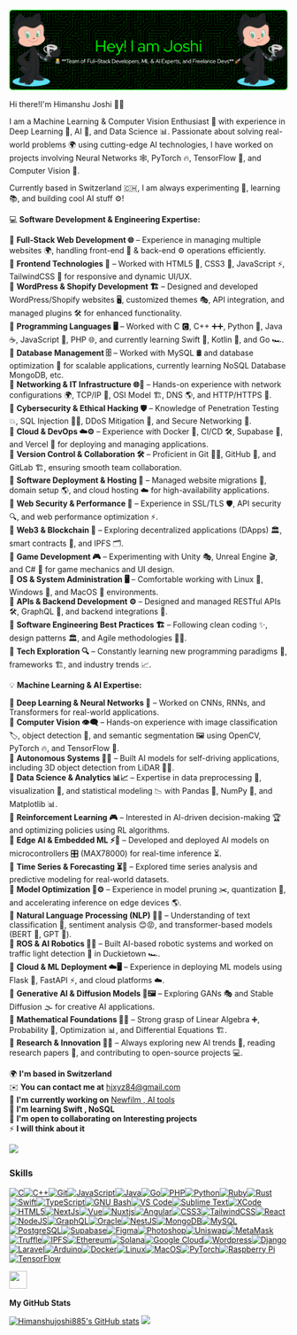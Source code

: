 ![](https://github.com/Himanshujoshi885/Himanshujoshi885/raw/main/github-header-image-2.gif)

Hi there!I'm Himanshu Joshi 🤖🚀

I am a Machine Learning & Computer Vision Enthusiast 🎯 with experience in Deep Learning 🧠, AI 🤖, and Data Science 📊. Passionate about solving real-world problems 🌍 using cutting-edge AI technologies, I have worked on projects involving Neural Networks 🕸️, PyTorch 🔥, TensorFlow 🔬, and Computer Vision 👀.

Currently based in Switzerland 🇨🇭, I am always experimenting 🔬, learning 📚, and building cool AI stuff ⚙️!

💻 **Software Development & Engineering Expertise:**

🔹 **Full-Stack Web Development 🌐** – Experience in managing multiple websites 🌍, handling front-end 🎨 & back-end ⚙️ operations efficiently.  
🔹 **Frontend Technologies 🎨** – Worked with HTML5 📜, CSS3 🎨, JavaScript ⚡, TailwindCSS 🌊 for responsive and dynamic UI/UX.  
🔹 **WordPress & Shopify Development 🏗️** – Designed and developed WordPress/Shopify websites 🖥️, customized themes 🎭, API integration, and managed plugins 🛠️ for enhanced functionality.  
🔹 **Programming Languages 🖥️** – Worked with C 🅲, C++ ➕➕, Python 🐍, Java ☕, JavaScript 📝, PHP 🌐, and currently learning Swift 🍏, Kotlin 📱, and Go 🏎️.  
🔹 **Database Management 🗄️** – Worked with MySQL 🛢️ and database optimization 🚀 for scalable applications, currently learning NoSQL Database MongoDB, etc.  
🔹 **Networking & IT Infrastructure 🌐🔧** – Hands-on experience with network configurations 🌍, TCP/IP 📡, OSI Model 🏗️, DNS 🌎, and HTTP/HTTPS 🔐.  
🔹 **Cybersecurity & Ethical Hacking 🛡️** – Knowledge of Penetration Testing 💥, SQL Injection 🏴‍☠️, DDoS Mitigation 🛑, and Secure Networking 🔐.  
🔹 **Cloud & DevOps ☁️⚙️** – Experience with Docker 🐳, CI/CD 🛠️, Supabase 🔄, and Vercel 🚀 for deploying and managing applications.  
🔹 **Version Control & Collaboration 🛠️** – Proficient in Git 🧑‍💻, GitHub 🌟, and GitLab 🏗️, ensuring smooth team collaboration.  
🔹 **Software Deployment & Hosting 🚀** – Managed website migrations 🔄, domain setup 🌎, and cloud hosting ☁️ for high-availability applications.  
🔹 **Web Security & Performance 🔐** – Experience in SSL/TLS 🛡️, API security 🔍, and web performance optimization ⚡.  
🔹 **Web3 & Blockchain 🔗** – Exploring decentralized applications (DApps) 🏛️, smart contracts 📜, and IPFS 🗂️.  
🔹 **Game Development 🎮** – Experimenting with Unity 🎭, Unreal Engine 🎬, and C# 🎵 for game mechanics and UI design.  
🔹 **OS & System Administration 🖥️** – Comfortable working with Linux 🐧, Windows 🏴, and MacOS 🍏 environments.  
🔹 **APIs & Backend Development ⚙️** – Designed and managed RESTful APIs 🛠️, GraphQL 🔌, and backend integrations 🔄.  
🔹 **Software Engineering Best Practices 🏗️** – Following clean coding ✨, design patterns 🏛️, and Agile methodologies 🏃‍♂️.  
🔹 **Tech Exploration 🔍** – Constantly learning new programming paradigms 🚀, frameworks 🏗️, and industry trends 📈.

💡 **Machine Learning & AI Expertise:**

🔹 **Deep Learning & Neural Networks 🧠** – Worked on CNNs, RNNs, and Transformers for real-world applications.  
🔹 **Computer Vision 👁️‍🗨️** – Hands-on experience with image classification 🏷️, object detection 🎯, and semantic segmentation 🖼️ using OpenCV, PyTorch 🔥, and TensorFlow 🧪.  
🔹 **Autonomous Systems 🚗🤖** – Built AI models for self-driving applications, including 3D object detection from LiDAR 🛑📡.  
🔹 **Data Science & Analytics 📊📈** – Expertise in data preprocessing 🧹, visualization 🎨, and statistical modeling 📉 with Pandas 🐼, NumPy 🔢, and Matplotlib 📊.  
🔹 **Reinforcement Learning 🎮** – Interested in AI-driven decision-making 🏆 and optimizing policies using RL algorithms.  
🔹 **Edge AI & Embedded ML ⚡🔌** – Developed and deployed AI models on microcontrollers 🎛️ (MAX78000) for real-time inference ⏳.  
🔹 **Time Series & Forecasting ⏳🔮** – Explored time series analysis and predictive modeling for real-world datasets.  
🔹 **Model Optimization 🚀⚙️** – Experience in model pruning ✂️, quantization 📏, and accelerating inference on edge devices 🌎.  
🔹 **Natural Language Processing (NLP) 💬📖** – Understanding of text classification 📝, sentiment analysis 😊😡, and transformer-based models (BERT 🦾, GPT 🤖).  
🔹 **ROS & AI Robotics 🤖🔧** – Built AI-based robotic systems and worked on traffic light detection 🚦 in Duckietown 🏎️.  
🔹 **Cloud & ML Deployment ☁️🖥️** – Experience in deploying ML models using Flask 🍶, FastAPI ⚡, and cloud platforms ☁️.  
🔹 **Generative AI & Diffusion Models 🎨🖼️** – Exploring GANs 🎭 and Stable Diffusion 🌫️ for creative AI applications.  
🔹 **Mathematical Foundations 🔢📐** – Strong grasp of Linear Algebra ➕, Probability 🎲, Optimization 📊, and Differential Equations 🏗️.  
🔹 **Research & Innovation 🔬📜** – Always exploring new AI trends 🚀, reading research papers 📑, and contributing to open-source projects 💻.


🌍 **I'm based in Switzerland**  
✉️ **You can contact me at** [hjxyz84@gmail.com](mailto:hjxyz84@gmail.com)  
🚀 **I'm currently working on** [Newfilm , AI tools](http://xyzzy.com)  
🧠 **I'm learning Swift , NoSQL**  
🤝 **I'm open to collaborating on Interesting projects**  
⚡ **I will think about it**

<a href="https://www.github.com/Himanshujoshi885" target="_blank" rel="noreferrer"><img src="https://img.shields.io/github/followers/Himanshujoshi885?logo=github&style=for-the-badge&color=0891b2&labelColor=1c1917" /></a>
### Skills  

<p align="left"> <a href="https://docs.microsoft.com/en-us/cpp/?view=msvc-170" target="_blank" rel="noreferrer"><img src="https://raw.githubusercontent.com/danielcranney/readme-generator/main/public/icons/skills/c-colored.svg" width="36" height="36" alt="C" /></a><a href="https://docs.microsoft.com/en-us/cpp/?view=msvc-170" target="_blank" rel="noreferrer"><img src="https://raw.githubusercontent.com/danielcranney/readme-generator/main/public/icons/skills/cplusplus-colored.svg" width="36" height="36" alt="C++" /></a><a href="https://git-scm.com/" target="_blank" rel="noreferrer"><img src="https://raw.githubusercontent.com/danielcranney/readme-generator/main/public/icons/skills/git-colored.svg" width="36" height="36" alt="Git" /></a><a href="https://developer.mozilla.org/en-US/docs/Web/JavaScript" target="_blank" rel="noreferrer"><img src="https://raw.githubusercontent.com/danielcranney/readme-generator/main/public/icons/skills/javascript-colored.svg" width="36" height="36" alt="JavaScript" /></a><a href="https://www.oracle.com/java/" target="_blank" rel="noreferrer"><img src="https://raw.githubusercontent.com/danielcranney/readme-generator/main/public/icons/skills/java-colored.svg" width="36" height="36" alt="Java" /></a><a href="https://go.dev/doc/" target="_blank" rel="noreferrer"><img src="https://raw.githubusercontent.com/danielcranney/readme-generator/main/public/icons/skills/go-colored.svg" width="36" height="36" alt="Go" /></a><a href="https://www.php.net/" target="_blank" rel="noreferrer"><img src="https://raw.githubusercontent.com/danielcranney/readme-generator/main/public/icons/skills/php-colored.svg" width="36" height="36" alt="PHP" /></a><a href="https://www.python.org/" target="_blank" rel="noreferrer"><img src="https://raw.githubusercontent.com/danielcranney/readme-generator/main/public/icons/skills/python-colored.svg" width="36" height="36" alt="Python" /></a><a href="https://www.ruby-lang.org/en/" target="_blank" rel="noreferrer"><img src="https://raw.githubusercontent.com/danielcranney/readme-generator/main/public/icons/skills/ruby-colored.svg" width="36" height="36" alt="Ruby" /></a><a href="https://www.rust-lang.org/" target="_blank" rel="noreferrer"><img src="https://raw.githubusercontent.com/danielcranney/readme-generator/main/public/icons/skills/rust-colored.svg" width="36" height="36" alt="Rust" /></a><a href="https://developer.apple.com/swift/" target="_blank" rel="noreferrer"><img src="https://raw.githubusercontent.com/danielcranney/readme-generator/main/public/icons/skills/swift-colored.svg" width="36" height="36" alt="Swift" /></a><a href="https://www.typescriptlang.org/" target="_blank" rel="noreferrer"><img src="https://raw.githubusercontent.com/danielcranney/readme-generator/main/public/icons/skills/typescript-colored.svg" width="36" height="36" alt="TypeScript" /></a><a href="https://www.gnu.org/software/bash/" target="_blank" rel="noreferrer"><img src="https://raw.githubusercontent.com/danielcranney/readme-generator/main/public/icons/skills/gnubash.svg" width="36" height="36" alt="GNU Bash" /></a><a href="https://code.visualstudio.com/" target="_blank" rel="noreferrer"><img src="https://raw.githubusercontent.com/danielcranney/readme-generator/main/public/icons/skills/visualstudiocode.svg" width="36" height="36" alt="VS Code" /></a><a href="https://www.sublimetext.com/index2" target="_blank" rel="noreferrer"><img src="https://raw.githubusercontent.com/danielcranney/readme-generator/main/public/icons/skills/sublimetext.svg" width="36" height="36" alt="Sublime Text" /></a><a href="https://www.xcode.com" target="_blank" rel="noreferrer"><img src="https://raw.githubusercontent.com/danielcranney/readme-generator/main/public/icons/skills/xcode.svg" width="36" height="36" alt="XCode" /></a><a href="https://developer.mozilla.org/en-US/docs/Glossary/HTML5" target="_blank" rel="noreferrer"><img src="https://raw.githubusercontent.com/danielcranney/readme-generator/main/public/icons/skills/html5-colored.svg" width="36" height="36" alt="HTML5" /></a><a href="https://nextjs.org/docs" target="_blank" rel="noreferrer"><img src="https://raw.githubusercontent.com/danielcranney/readme-generator/main/public/icons/skills/nextjs-colored.svg" width="36" height="36" alt="NextJs" /></a><a href="https://vuejs.org/" target="_blank" rel="noreferrer"><img src="https://raw.githubusercontent.com/danielcranney/readme-generator/main/public/icons/skills/vuejs-colored.svg" width="36" height="36" alt="Vue" /></a><a href="https://nuxtjs.org/" target="_blank" rel="noreferrer"><img src="https://raw.githubusercontent.com/danielcranney/readme-generator/main/public/icons/skills/nuxtjs-colored.svg" width="36" height="36" alt="Nuxtjs" /></a><a href="https://angular.io/" target="_blank" rel="noreferrer"><img src="https://raw.githubusercontent.com/danielcranney/readme-generator/main/public/icons/skills/angularjs-colored.svg" width="36" height="36" alt="Angular" /></a><a href="https://www.w3.org/TR/CSS/#css" target="_blank" rel="noreferrer"><img src="https://raw.githubusercontent.com/danielcranney/readme-generator/main/public/icons/skills/css3-colored.svg" width="36" height="36" alt="CSS3" /></a><a href="https://tailwindcss.com/" target="_blank" rel="noreferrer"><img src="https://raw.githubusercontent.com/danielcranney/readme-generator/main/public/icons/skills/tailwindcss-colored.svg" width="36" height="36" alt="TailwindCSS" /></a><a href="https://reactjs.org/" target="_blank" rel="noreferrer"><img src="https://raw.githubusercontent.com/danielcranney/readme-generator/main/public/icons/skills/react-colored.svg" width="36" height="36" alt="React" /></a><a href="https://nodejs.org/en/" target="_blank" rel="noreferrer"><img src="https://raw.githubusercontent.com/danielcranney/readme-generator/main/public/icons/skills/nodejs-colored.svg" width="36" height="36" alt="NodeJS" /></a><a href="https://graphql.org/" target="_blank" rel="noreferrer"><img src="https://raw.githubusercontent.com/danielcranney/readme-generator/main/public/icons/skills/graphql-colored.svg" width="36" height="36" alt="GraphQL" /></a><a href="https://www.oracle.com/uk/index.html" target="_blank" rel="noreferrer"><img src="https://raw.githubusercontent.com/danielcranney/readme-generator/main/public/icons/skills/oracle-colored.svg" width="36" height="36" alt="Oracle" /></a><a href="https://docs.nestjs.com/" target="_blank" rel="noreferrer"><img src="https://raw.githubusercontent.com/danielcranney/readme-generator/main/public/icons/skills/nestjs-colored.svg" width="36" height="36" alt="NestJS" /></a><a href="https://www.mongodb.com/" target="_blank" rel="noreferrer"><img src="https://raw.githubusercontent.com/danielcranney/readme-generator/main/public/icons/skills/mongodb-colored.svg" width="36" height="36" alt="MongoDB" /></a><a href="https://www.mysql.com/" target="_blank" rel="noreferrer"><img src="https://raw.githubusercontent.com/danielcranney/readme-generator/main/public/icons/skills/mysql-colored.svg" width="36" height="36" alt="MySQL" /></a><a href="https://www.postgresql.org/" target="_blank" rel="noreferrer"><img src="https://raw.githubusercontent.com/danielcranney/readme-generator/main/public/icons/skills/postgresql-colored.svg" width="36" height="36" alt="PostgreSQL" /></a><a href="https://supabase.io/" target="_blank" rel="noreferrer"><img src="https://raw.githubusercontent.com/danielcranney/readme-generator/main/public/icons/skills/supabase-colored.svg" width="36" height="36" alt="Supabase" /></a><a href="https://www.figma.com/" target="_blank" rel="noreferrer"><img src="https://raw.githubusercontent.com/danielcranney/readme-generator/main/public/icons/skills/figma-colored.svg" width="36" height="36" alt="Figma" /></a><a href="https://www.adobe.com/uk/products/photoshop.html" target="_blank" rel="noreferrer"><img src="https://raw.githubusercontent.com/danielcranney/readme-generator/main/public/icons/skills/photoshop-colored.svg" width="36" height="36" alt="Photoshop" /></a><a href="https://uniswap.org/" target="_blank" rel="noreferrer"><img src="https://raw.githubusercontent.com/danielcranney/readme-generator/main/public/icons/skills/uniswap-colored.svg" width="36" height="36" alt="Uniswap" /></a><a href="https://metamask.io/" target="_blank" rel="noreferrer"><img src="https://raw.githubusercontent.com/danielcranney/readme-generator/main/public/icons/skills/metamask-colored.svg" width="36" height="36" alt="MetaMask" /></a><a href="https://trufflesuite.com" target="_blank" rel="noreferrer"><img src="https://raw.githubusercontent.com/danielcranney/readme-generator/main/public/icons/skills/truffle-colored.svg" width="36" height="36" alt="Truffle" /></a><a href="https://ipfs.io/" target="_blank" rel="noreferrer"><img src="https://raw.githubusercontent.com/danielcranney/readme-generator/main/public/icons/skills/ipfs-colored.svg" width="36" height="36" alt="IPFS" /></a><a href="https://ethereum.org/en/" target="_blank" rel="noreferrer"><img src="https://raw.githubusercontent.com/danielcranney/readme-generator/main/public/icons/skills/ethereum-colored.svg" width="36" height="36" alt="Ethereum" /></a><a href="https://solana.com/" target="_blank" rel="noreferrer"><img src="https://raw.githubusercontent.com/danielcranney/readme-generator/main/public/icons/skills/solana-colored.svg" width="36" height="36" alt="Solana" /></a><a href="https://cloud.google.com/" target="_blank" rel="noreferrer"><img src="https://raw.githubusercontent.com/danielcranney/readme-generator/main/public/icons/skills/googlecloud-colored.svg" width="36" height="36" alt="Google Cloud" /></a><a href="https://wordpress.com" target="_blank" rel="noreferrer"><img src="https://raw.githubusercontent.com/danielcranney/readme-generator/main/public/icons/skills/wordpress-colored.svg" width="36" height="36" alt="Wordpress" /></a><a href="https://www.djangoproject.com/" target="_blank" rel="noreferrer"><img src="https://raw.githubusercontent.com/danielcranney/readme-generator/main/public/icons/skills/django-colored.svg" width="36" height="36" alt="Django" /></a><a href="https://laravel.com/" target="_blank" rel="noreferrer"><img src="https://raw.githubusercontent.com/danielcranney/readme-generator/main/public/icons/skills/laravel-colored.svg" width="36" height="36" alt="Laravel" /></a><a href="https://store.arduino.cc/?gclid=Cj0KCQjw2eilBhCCARIsAG0Pf8uueBifykWcsSS4LPESeGQfxGVKJYnzV7bz471XfknQJy_1VINVWM8aAkLtEALw_wcB" target="_blank" rel="noreferrer"><img src="https://raw.githubusercontent.com/danielcranney/readme-generator/main/public/icons/skills/arduino-colored.svg" width="36" height="36" alt="Arduino" /></a><a href="https://www.docker.com/" target="_blank" rel="noreferrer"><img src="https://raw.githubusercontent.com/danielcranney/readme-generator/main/public/icons/skills/docker-colored.svg" width="36" height="36" alt="Docker" /></a><a href="https://www.linux.org" target="_blank" rel="noreferrer"><img src="https://raw.githubusercontent.com/danielcranney/readme-generator/main/public/icons/skills/linux-colored.svg" width="36" height="36" alt="Linux" /></a><a href="https://apple.com" target="_blank" rel="noreferrer"><img src="https://raw.githubusercontent.com/danielcranney/readme-generator/main/public/icons/skills/macos-colored.svg" width="36" height="36" alt="MacOS" /></a><a href="https://pytorch.org/" target="_blank" rel="noreferrer"><img src="https://raw.githubusercontent.com/danielcranney/readme-generator/main/public/icons/skills/pytorch-colored.svg" width="36" height="36" alt="PyTorch" /></a><a href="https://www.raspberrypi.org/" target="_blank" rel="noreferrer"><img src="https://raw.githubusercontent.com/danielcranney/readme-generator/main/public/icons/skills/raspberrypi-colored.svg" width="36" height="36" alt="Raspberry Pi" /></a><a href="https://www.tensorflow.org/" target="_blank" rel="noreferrer"><img src="https://raw.githubusercontent.com/danielcranney/readme-generator/main/public/icons/skills/tensorflow-colored.svg" width="36" height="36" alt="TensorFlow" /></a> </p> 
<p align="left"> <a href="https://www.github.com/Himanshujoshi885" target="_blank" rel="noreferrer"> <picture> <source media="(prefers-color-scheme: dark)" srcset="https://raw.githubusercontent.com/danielcranney/readme-generator/main/public/icons/socials/github-dark.svg" /> <source media="(prefers-color-scheme: light)" srcset="https://raw.githubusercontent.com/danielcranney/readme-generator/main/public/icons/socials/github.svg" /> <img src="https://raw.githubusercontent.com/danielcranney/readme-generator/main/public/icons/socials/github.svg" width="32" height="32" /> </picture> </a></p>


<b>My GitHub Stats</b>

<a href="http://www.github.com/Himanshujoshi885"><img src="https://github-readme-stats.vercel.app/api?username=Himanshujoshi885&show_icons=true&hide=&count_private=true&title_color=0891b2&text_color=ffffff&icon_color=0891b2&bg_color=1c1917&hide_border=true&show_icons=true" alt="Himanshujoshi885's GitHub stats" /></a>
<a href="http://www.github.com/Himanshujoshi885"><img src="https://github-readme-streak-stats.herokuapp.com/?user=Himanshujoshi885&stroke=ffffff&background=1c1917&ring=0891b2&fire=0891b2&currStreakNum=ffffff&currStreakLabel=0891b2&sideNums=ffffff&sideLabels=ffffff&dates=ffffff&hide_border=true" /></a>
